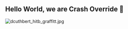 ## Hello World, we are Crash Override  👋
![dcuthbert_hitb_graffitt.jpg](dcuthbert_hitb_graffitt.jpg)
